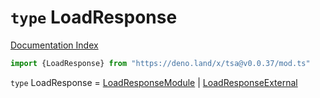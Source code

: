 # `type` LoadResponse

[Documentation Index](../README.md)

```ts
import {LoadResponse} from "https://deno.land/x/tsa@v0.0.37/mod.ts"
```

`type` LoadResponse = [LoadResponseModule](../interface.LoadResponseModule/README.md) | [LoadResponseExternal](../interface.LoadResponseExternal/README.md)